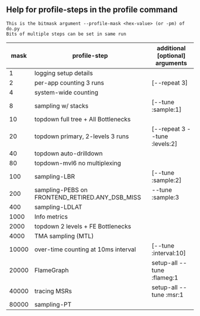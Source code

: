 ## Help for profile-steps in the profile command
	This is the bitmask argument --profile-mask <hex-value> (or -pm) of do.py
	Bits of multiple steps can be set in same run
   mask | profile-step                                       | additional [optional] arguments
------- | -------------------------------------------------- | -------------------------------
      1 | logging setup details                              | 
      2 | per-app counting 3 runs                            | [--repeat 3]
      4 | system-wide counting                               | 
      8 | sampling w/ stacks                                 | [--tune :sample:1]
     10 | topdown full tree + All Bottlenecks                | 
     20 | topdown primary, 2-levels 3 runs                   | [--repeat 3 --tune :levels:2]
     40 | topdown auto-drilldown                             | 
     80 | topdown-mvl6 no multiplexing                       | 
    100 | sampling-LBR                                       | [--tune :sample:2]
    200 | sampling-PEBS on FRONTEND_RETIRED.ANY_DSB_MISS     | --tune :sample:3
    400 | sampling-LDLAT                                     | 
   1000 | Info metrics                                       | 
   2000 | topdown 2 levels + FE Bottlenecks                  | 
   4000 | TMA sampling (MTL)                                 | 
  10000 | over-time counting at 10ms interval                | [--tune :interval:10]
  20000 | FlameGraph                                         | setup-all --tune :flameg:1
  40000 | tracing MSRs                                       | setup-all --tune :msr:1
  80000 | sampling-PT                                        | 

